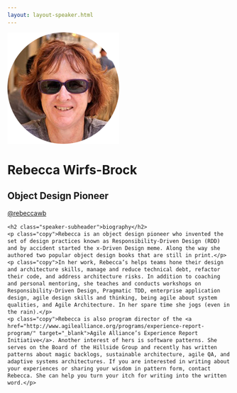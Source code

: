 ```yaml
---
layout: layout-speaker.html
---
```


<div class="container section featured-speaker">
  <div class="row">
  <div class="col-xs-12 col-sm-2 img-container">
    <img class="speaker-page-img" src="../img/speakers/Rebecca-Wirfs-Brock-ON.png" />
  </div>
  <div class="col-xs-12 col-sm-10 copy-container">
    <h1 class="speaker-header">Rebecca Wirfs-Brock</h1>
    <h2 class="speaker-subtitle">Object Design Pioneer</h2>
    <p class="copy"><a class="speaker-handle" href="https://twitter.com/vaughnvernon">@rebeccawb</a></p>

    <h2 class="speaker-subheader">biography</h2>
    <p class="copy">Rebecca is an object design pioneer who invented the set of design practices known as Responsibility-Driven Design (RDD) and by accident started the x-Driven Design meme. Along the way she authored two popular object design books that are still in print.</p>
    <p class="copy">In her work, Rebecca’s helps teams hone their design and architecture skills, manage and reduce technical debt, refactor their code, and address architecture risks. In addition to coaching and personal mentoring, she teaches and conducts workshops on Responsibility-Driven Design, Pragmatic TDD, enterprise application design, agile design skills and thinking, being agile about system qualities, and Agile Architecture. In her spare time she jogs (even in the rain).</p>
    <p class="copy">Rebecca is also program director of the <a href="http://www.agilealliance.org/programs/experience-report-program/" target="_blank">Agile Alliance’s Experience Report Initiative</a>. Another interest of hers is software patterns. She serves on the Board of the Hillside Group and recently has written patterns about magic backlogs, sustainable architecture, agile QA, and adaptive systems architectures. If you are interested in writing about your experiences or sharing your wisdom in pattern form, contact Rebecca. She can help you turn your itch for writing into the written word.</p>
  </div>
</div>
</div>